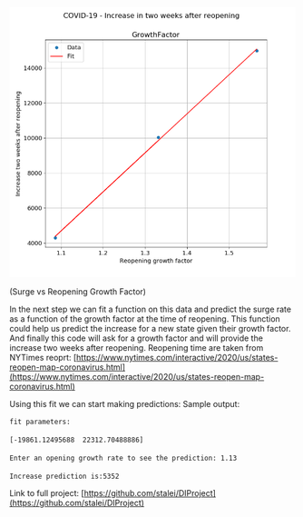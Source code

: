 

![alt text](https://github.com/stalei/DIProject/blob/master/Fit.png?raw=true)

(Surge vs Reopening Growth Factor)

In the next step we can fit a function on this data and predict the surge rate as a function of the growth factor at the time of reopening. 
This function could help us predict the increase for a new state given their growth factor. And finally this code will ask for a growth factor 
and will provide the increase two weeks after reopening.
 Reopening time are taken from NYTimes reoprt:
[https://www.nytimes.com/interactive/2020/us/states-reopen-map-coronavirus.html](https://www.nytimes.com/interactive/2020/us/states-reopen-map-coronavirus.html)

Using this fit we can start making predictions:
Sample output:

    fit parameters:
    
    [-19861.12495688  22312.70488886]
    
    Enter an opening growth rate to see the prediction: 1.13
    
    Increase prediction is:5352




Link to full project:
[https://github.com/stalei/DIProject](https://github.com/stalei/DIProject)
